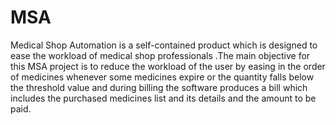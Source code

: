 # MSA

Medical Shop Automation is a self-contained product  which  is designed to ease the workload of medical shop professionals .The main objective for this MSA project is to reduce the workload of the user  by easing in the order of medicines whenever some medicines expire or the quantity falls below the threshold value and during billing the software produces a bill which includes the purchased medicines  list and its details and the amount to be paid.

